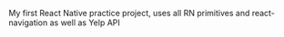 My first React Native practice project, uses all RN primitives and react-navigation as well as Yelp API
